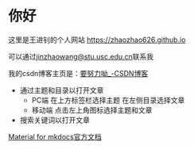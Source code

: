 <!--
 * @Descripttion: 
 * @Author: wjz
 * @Date: 2023-08-05 16:14:09
 * @LastEditors: wjz
 * @LastEditTime: 2023-08-05 20:10:58
-->
# 你好

这里是王进钊的个人网站 <https://zhaozhao626.github.io>

可以通过<jinzhaowang@stu.usc.edu.cn>联系我

我的csdn博客主页是：[要努力呦_-CSDN博客](https://blog.csdn.net/wjz0626?spm=1011.2480.3001.5343)

- 通过主题和目录以打开文章
	- PC端 在上方标签栏选择主题 在左侧目录选择文章
	- 移动端 点击左上角图标选择主题和文章
- 搜索关键词以打开文章

[Material for mkdocs官方文档](https://squidfunk.github.io/mkdocs-material/getting-started/)

